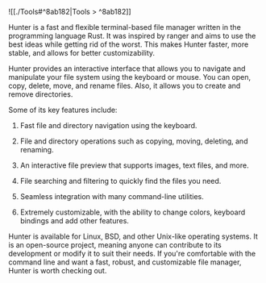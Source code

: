 ![[./Tools#^8ab182|Tools > ^8ab182]]

Hunter is a fast and flexible terminal-based file manager written in the programming language Rust. It was inspired by ranger and aims to use the best ideas while getting rid of the worst. This makes Hunter faster, more stable, and allows for better customizability.

Hunter provides an interactive interface that allows you to navigate and manipulate your file system using the keyboard or mouse. You can open, copy, delete, move, and rename files. Also, it allows you to create and remove directories.

Some of its key features include:

1. Fast file and directory navigation using the keyboard.

2. File and directory operations such as copying, moving, deleting, and renaming.

3. An interactive file preview that supports images, text files, and more.

4. File searching and filtering to quickly find the files you need.

5. Seamless integration with many command-line utilities.

6. Extremely customizable, with the ability to change colors, keyboard bindings and add other features.

Hunter is available for Linux, BSD, and other Unix-like operating systems. It is an open-source project, meaning anyone can contribute to its development or modify it to suit their needs. If you're comfortable with the command line and want a fast, robust, and customizable file manager, Hunter is worth checking out.
